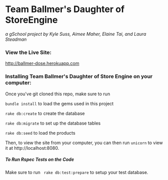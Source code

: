 # Team Ballmer's Daughter of StoreEngine
_a gSchool project by Kyle Suss, Aimee Maher, Elaine Tai, and Laura Steadman_

### View the Live Site:

http://ballmer-dose.herokuapp.com

### Installing Team Ballmer's Daughter of Store Engine on your computer:

Once you've git cloned this repo, make sure to run

```bundle install``` to load the gems used in this project

```rake db:create``` to create the database

```rake db:migrate``` to set up the database tables

```rake db:seed``` to load the products

Then, to view the site from your computer, you can then run ```unicorn``` to view it at http://localhost:8080.

##### To Run Rspec Tests on the Code
Make sure to run ``` rake db:test:prepare``` to setup your test database.
